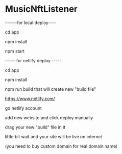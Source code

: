 # MusicNftListener

------for local deploy----

cd app

npm install 

npm start

----- for netlify deploy -----

cd app

npm install 

npm run build that will create new "build file"

https://www.netlify.com/

go netlify account

add new website and click deploy manually

drag your new "build" file in it

little bit wait and your site will be live on internet

(you need to buy custom domain for real domain name)
